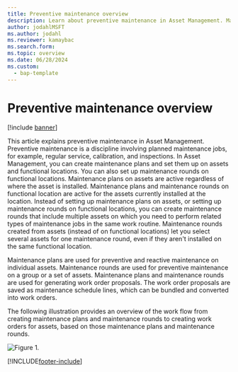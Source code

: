 ```yaml
---
title: Preventive maintenance overview
description: Learn about preventive maintenance in Asset Management. Maintenance plans are used for preventive and reactive maintenance on individual assets.
author: jodahlMSFT
ms.author: jodahl
ms.reviewer: kamaybac
ms.search.form:
ms.topic: overview
ms.date: 06/28/2024
ms.custom: 
  - bap-template
---
```


# Preventive maintenance overview

[!include [banner](../../includes/banner.md)]

This article explains preventive maintenance in Asset Management. Preventive maintenance is a discipline involving planned maintenance jobs, for example, regular service, calibration, and inspections. In Asset Management, you can create maintenance plans and set them up on assets and functional locations. You can also set up maintenance rounds on functional locations. Maintenance plans on assets are active regardless of where the asset is installed. Maintenance plans and maintenance rounds on functional location are active for the assets currently installed at the location. Instead of setting up maintenance plans on assets, or setting up maintenance rounds on functional locations, you can create maintenance rounds that include multiple assets on which you need to perform related types of maintenance jobs in the same work routine. Maintenance rounds created from assets (instead of on functional locations) let you select several assets for one maintenance round, even if they aren't installed on the same functional location.

Maintenance plans are used for preventive and reactive maintenance on individual assets. Maintenance rounds are used for preventive maintenance on a group or a set of assets. Maintenance plans and maintenance rounds are used for generating work order proposals. The work order proposals are saved as maintenance schedule lines, which can be bundled and converted into work orders.

The following illustration provides an overview of the work flow from creating maintenance plans and maintenance rounds to creating work orders for assets, based on those maintenance plans and maintenance rounds.

![Figure 1.](media/01-preventive-maintenance.png)

[!INCLUDE[footer-include](../../../includes/footer-banner.md)]
